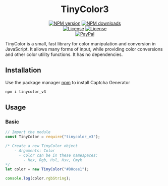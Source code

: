 <h1 align="center">TinyColor3</h1>
<p align="center">
	<a href="https://www.npmjs.com/package/tinycolor_v3" title="NPM version"><img alt="NPM version" src="https://img.shields.io/npm/v/tinycolor_v3?logo=npm"/></a>
	<a href="https://www.npmjs.com/package/tinycolor_v3" title="NPM downloads"><img alt="NPM downloads" src="https://img.shields.io/npm/dt/tinycolor_v3?logo=npm"/></a>
	<br>
	<a href="https://github.com/jayrizuri/TinyColor3/blob/master/license" title="License"><img alt="License" src="https://img.shields.io/github/license/jayrizuri/TinyColor3?logo=github&logoColor=black"/></a>
	<a href="https://github.com/jayrizuri/TinyColor3/" title="License"><img alt="License" src="https://img.shields.io/appveyor/build/jayrizuri/TinyColor3.svg"/></a>
	<br>
	<a href="http://donate.samidb.xyz/" title="PayPal"><img alt="PayPal" src="https://img.shields.io/badge/donate-paypal-13e?logo=paypal"/></a>
</p>

TinyColor is a small, fast library for color manipulation and conversion in JavaScript. It allows many forms of input, while providing color conversions and other color utility functions. It has no dependencies.

## Installation

Use the package manager [npm](https://www.npmjs.com/) to install Captcha Generator

```bash
npm i tinycolor_v3
```

## Usage

### Basic

```js
// Import the module
const TinyColor = require("tinycolor_v3");

/* Create a new TinyColor object
    - Arguments: Color
      - Color can be in these namespaces:
        - Hex, Rgb, Hsl, Hsv, Cmyk
*/
let color = new TinyColor("#80cee1");

console.log(color.rgbString);
```
